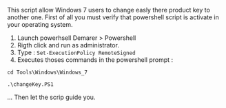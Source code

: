 This script allow Windows 7 users to change easly there product key to another one.
First of all you must verify that powershell script is activate in your operating system.

1. Launch powerhsell Demarer > Powershell
2. Rigth click and run as administrator.
3. Type : `Set-ExecutionPolicy RemoteSigned`
4. Executes thoses commands in the powershell prompt :

  `cd Tools\Windows\Windows_7`
  
  
  `.\changeKey.PS1`

... Then let the scrip guide you.
